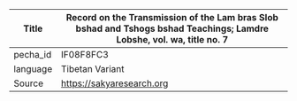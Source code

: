 |Title | Record on the Transmission of the Lam bras Slob bshad and Tshogs bshad Teachings; Lamdre Lobshe, vol. wa, title no. 7 
| --- | --- 
|pecha_id | IF08F8FC3
|language | Tibetan Variant
|Source | https://sakyaresearch.org